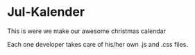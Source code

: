 # Jul-Kalender
This is were we make our awesome christmas calendar

Each one developer takes care of his/her own .js and .css files.
